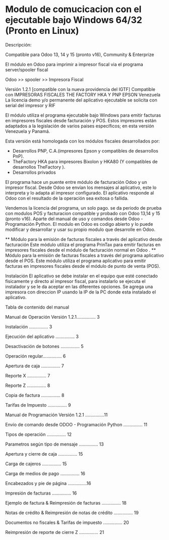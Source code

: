 # Modulo de comucicacion con el ejecutable bajo Windows 64/32 (Pronto en Linux)

Descripción:

Compatible para Odoo 13, 14 y 15 (pronto v16), Community & Enterprize

El módulo en Odoo para imprimir a impresor fiscal via el programa server/spooler fiscal

Odoo >> spooler >> Impresora Fiscal

Versión 1.2.1 [compatible con la nueva providencia del IGTF]
Compatible con IMPRESORAS FISCALES THE FACTORY HKA Y PNP EPSON Venezuela
La licencia demo y/o permanente del aplicativo ejecutable se solicita con serial del impresor y RIF

El módulo utiliza el programa ejecutable bajo Windows para emitir facturas en impresores fiscales desde
facturación y POS. Estos impresores están adaptados a la legislación de
varios paises específicos; en esta versión Venezuela y Panamá.

Esta versión está homologada con los módulos fiscales desarrollados por:
- Desarrollos PNP, C.A.(impresores Epson y compatibles de desarrollos PnP).
- TheFactory HKA para impresores Bixolon y HKA80 (Y compatibles de desarrollos TheFactory ).
- Desarrollos privados



El programa hace un puente entre módulo de facturación Odoo y un impresor fiscal. Desde Odoo se envían los mensajes al aplicativo, este lo interpreta y lo adapta al impresor configurado. El aplicativo responde al Odoo con el resultado de la operación sea exitosa o fallida. 

Vendemos la licencia del programa, un solo pago. se da periodo de prueba con modulos POS y facturacion compatible y probado con Odoo 13,14 y 15 (pronto v16). Aparte del manual de uso y comandos desde Odoo - Programación Python. El modulo en Odoo es codigo abierto y lo puede modificar y desarrollar y usar su propio modulo que desarrolle en Odoo.

** Módulo para la emisión de facturas fiscales a través del aplicativo desde facturación
Este módulo utiliza el programa PrinTax para emitir facturas en impresores fiscales desde el módulo de facturación normal en Odoo
.
** Módulo para la emisión de facturas fiscales a través del programa aplicativo desde el POS.
Este módulo utiliza el programa aplicativo para emitir facturas en impresores fiscales desde el módulo de punto de venta (POS). 


Instalación
El aplicativo se debe instalar en el equipo que esté conectado físicamente y directo al impresor fiscal, para instalarlo se ejecuta el instalador y se le da aceptar en las diferentes opciones.
Se agrega una impresora con direccion IP usando la IP de la PC donde esta instalado el aplicativo.

Tabla de contenido del manual

Manual de Operación Versión 1.2.1............... 3

Instalación ............... 3

Ejecución del aplicativo ............... 3

Desactivación de botones ............... 5

Operación regular............... 6

Apertura de caja ............... 7

Reporte X ............... 7

Reporte Z ............... 8

Copia de factura ............... 8

Tarifas de Impuesto ............... 9

Manual de Programación Versión 1.2.1 ...............11

Envío de comando desde ODOO - Programación Python ............... 11

Tipos de operación ............... 12

Parametros según tipo de mensaje ............... 13

Apertura y cierre de caja ............... 15

Carga de cajeros ............... 15

Carga de medios de pago ............... 16

Encabezados y pie de página ...............16

Impresión de facturas ............... 16

Ejemplo de factura & Reimpresión de facturas ............... 18

Notas de crédito & Reimpresión de notas de crédito ............... 19

Documentos no fiscales & Tarifas de impuesto ............... 20

Reimpresión de reporte de cierre Z ............... 21
